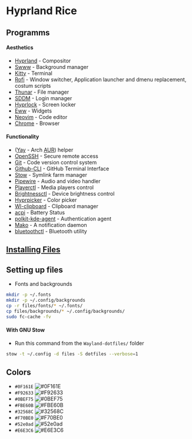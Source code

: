 # Hyprland Rice

## Programms

#### Aesthetics
- [Hyprland](https://hyprland.org/) - Compositor
- [Swww](https://github.com/GhostNaN/mpvpaper) - Background manager
- [Kitty](https://github.com/kovidgoyal/kitty) - Terminal
- [Rofi](https://github.com/davatorium/rofi) - Window switcher, Application launcher and dmenu replacement, costum scripts
- [Thunar](https://github.com/xfce-mirror/thunar) - File manager
- [SDDM](https://github.com/sddm/sddm) - Login manager
- [Hyprlock](https://github.com/hyprwm/hyprlock) - Screen locker
- [Eww](https://github.com/elkowar/eww?tab=readme-ov-file) - Widgets
- [Neovim](https://github.com/neovim/neovim) - Code editor
- [Chrome](https://www.google.com/chrome/?brand=FHFK&ds_kid=43700078760035676&gad_source=1&gclid=Cj0KCQiAuou6BhDhARIsAIfgrn5arVJiSJFJjHgIOX8GFqG4ox2z7cb-GxT9lPCC4YlKvheOTRZha2QaAssBEALw_wcB&gclsrc=aw.ds) - Browser

#### Functionality
- ([Yay](https://github.com/Jguer/yay) - Arch [AUR](https://wiki.archlinux.org/title/Arch_User_Repository)) helper
- [OpenSSH](https://github.com/openssh/openssh-portable) - Secure remote access
- [Git](https://git-scm.com/downloads/linux) - Code version control system
- [Github-CLI](https://github.com/cli/cli#installation) - GitHub Terminal Interface
- [Stow](https://github.com/aspiers/stow) - Symlink farm manager
- [Pipewire](https://github.com/PipeWire/pipewire) - Audio and video handler
- [Playerctl](https://github.com/altdesktop/playerctl) - Media players control
- [Brightnessctl](https://github.com/Hummer12007/brightnessctl) - Device brightness control
- [Hyprpicker](https://github.com/hyprwm/hyprpicker) - Color picker
- [Wl-clipboard](https://github.com/bugaevc/wl-clipboard) - Clipboard manager
- [acpi](https://pkgs.org/download/acpi) - Battery Status
- [polkit-kde-agent](https://github.com/KDE/polkit-kde-agent-1/) - Authentication agent 
- [Mako](https://github.com/emersion/mako) - A notification daemon
- [bluetoothctl](https://wiki.archlinux.org/title/Bluetooth) - Bluetooth utility

## [Installing Files](./Install.md)

## Setting up files

- Fonts and backgrounds
```bash
mkdir -p ~/.fonts
mkdir -p ~/.config/backgrounds
cp -r files/fonts/* ~/.fonts/
cp files/backgrounds/* ~/.config/backgrounds/
sudo fc-cache -fv
```

#### With GNU Stow

- Run this command from the `Wayland-dotfiles/` folder
```bash
stow -t ~/.config -d files -S dotfiles --verbose=1
```

## Colors

- `#0F161E` ![#0F161E](https://placehold.co/100x20/0F161E/0F161E.png)
- `#F92633` ![#F92633](https://placehold.co/100x20/F92633/F92633.png)
- `#0BEF75` ![#0BEF75](https://placehold.co/100x20/0BEF75/0BEF75.png)
- `#FBE60B` ![#FBE60B](https://placehold.co/100x20/FBE60B/FBE60B.png)
- `#32568C` ![#32568C](https://placehold.co/100x20/32568C/32568C.png)
- `#F70BE0` ![#F70BE0](https://placehold.co/100x20/F70BE0/F70BE0.png)
- `#52e0ad` ![#52e0ad](https://placehold.co/100x20/52e0ad/52e0ad.png)
- `#E6E3C6` ![#E6E3C6](https://placehold.co/100x20/E6E3C6/E6E3C6.png)